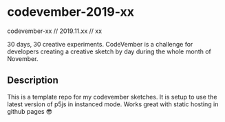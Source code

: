 # codevember-2019-xx
codevember-xx // 2019.11.xx // xx

30 days, 30 creative experiments. CodeVember is a challenge for developers creating a creative sketch by day during the whole month of November.

## Description
This is a template repo for my codevember sketches. It is setup to use the latest version of p5js in instanced mode. Works great with static hosting in github pages :sunglasses:
